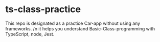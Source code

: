 # ts-class-practice

This repo is designated as a practice Car-app without using any frameworks.
/n
it helps you understand Basic-Class-programming with TypeScript, node, Jest. 
